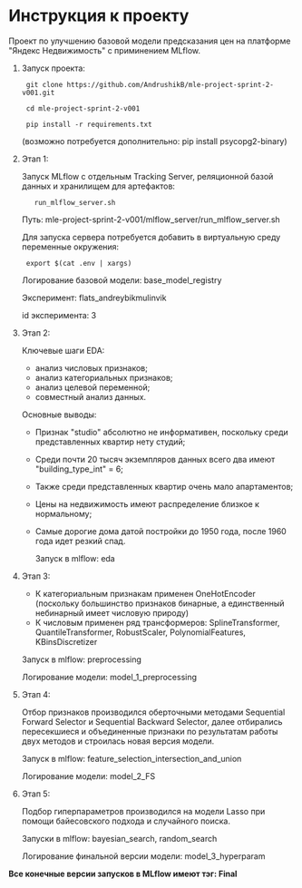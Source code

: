 # Инструкция к проекту
Проект по улучшению базовой модели предсказания цен на платформе "Яндекс Недвижимость" c приминением MLflow.


1. Запуск проекта:

        git clone https://github.com/AndrushikB/mle-project-sprint-2-v001.git

        cd mle-project-sprint-2-v001

        pip install -r requirements.txt

   (возможно потребуется дополнительно: pip install psycopg2-binary)

3. Этап 1:

   Запуск MLflow с отдельным Tracking Server, реляционной базой данных и хранилищем для артефактов:
          
          run_mlflow_server.sh
  
   Путь: mle-project-sprint-2-v001/mlflow_server/run_mlflow_server.sh

   Для запуска сервера потребуется добавить в виртуальную среду переменные окружения:

        export $(cat .env | xargs)

   Логирование базовой модели: base_model_registry

   Эксперимент: flats_andreybikmulinvik
   
   id эксперимента: 3

3. Этап 2:

   Ключевые шаги EDA:
   - анализ числовых признаков;
   - анализ категориальных признаков;
   - анализ целевой переменной;
   - совместный анализ данных.
  
   Основные выводы:
   - Признак "studio" абсолютно не информативен, поскольку среди представленных квартир нету студий;
   - Среди почти 20 тысяч экземпляров данных всего два имеют "building_type_int" = 6;
   - Также среди представленных квартир очень мало апартаментов;
   - Цены на недвижимость имеют распределение близкое к нормальному;
   - Самые дорогие дома датой постройки до 1950 года, после 1960 года идет резкий спад.

       Запуск в mlflow: eda 
  
4. Этап 3:

   - К категориальным признакам применен OneHotEncoder (поскольку большинство признаков бинарные, а единственный небинарный имеет числовую природу)
   - К числовым применен ряд трансформеров: SplineTransformer, QuantileTransformer, RobustScaler, PolynomialFeatures, KBinsDiscretizer
  
   Запуск в mlflow: preprocessing

   Логирование модели: model_1_preprocessing

5. Этап 4:

   Отбор признаков производился оберточными методами Sequential Forward Selector и Sequential Backward Selector, далее отбирались пересекшиеся и объединенные признаки по результатам работы двух методов и строилась новая версия модели.

   Запуск в mlflow: feature_selection_intersection_and_union 
   
   Логирование модели: model_2_FS

6. Этап 5:

   Подбор гиперпараметров производился на модели Lasso при помощи байесовского подхода и случайного поиска.

   Запуски в mlflow: bayesian_search, random_search

   Логирование финальной версии модели: model_3_hyperparam


__Все конечные версии запусков в MLflow имеют тэг: Final__
   
